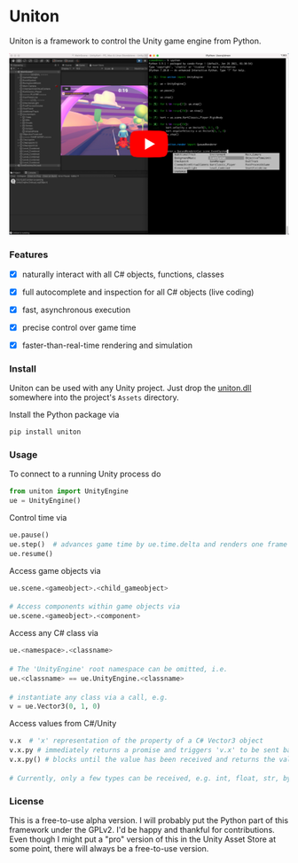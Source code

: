 # Uniton

Uniton is a framework to control the Unity game engine from Python.

[![Uniton Demo Video](./res/yt_thumbnail.png)](https://www.youtube.com/watch?v=FIpt2yv623k)



### Features
- [x] naturally interact with all C# objects, functions, classes
- [x] full autocomplete and inspection for all C# objects (live coding)
- [x] fast, asynchronous execution
- [x] precise control over game time
- [x] faster-than-real-time rendering and simulation


### Install
Uniton can be used with any Unity project. Just drop the [uniton.dll](https://github.com/rmst/uniton/raw/main/uniton.dll) somewhere into the project's `Assets` directory.

Install the Python package via
```bash
pip install uniton
```

### Usage
To connect to a running Unity process do

```python
from uniton import UnityEngine
ue = UnityEngine()
```

Control time via
```python
ue.pause()
ue.step()  # advances game time by ue.time.delta and renders one frame (if scene has enabled cameras)
ue.resume()
```

Access game objects via
```python
ue.scene.<gameobject>.<child_gameobject>

# Access components within game objects via
ue.scene.<gameobject>.<component>
```

Access any C# class via
```python
ue.<namespace>.<classname>

# The 'UnityEngine' root namespace can be omitted, i.e.
ue.<classname> == ue.UnityEngine.<classname>

# instantiate any class via a call, e.g.
v = ue.Vector3(0, 1, 0)
```

Access values from C#/Unity
```python
v.x  # 'x' representation of the property of a C# Vector3 object
v.x.py # immediately returns a promise and triggers 'v.x' to be sent back asynchronously
v.x.py() # blocks until the value has been received and returns the value

# Currently, only a few types can be received, e.g. int, float, str, byte arrays.
```


### License
This is a free-to-use alpha version. I will probably put the Python part of this framework under the GPLv2. I'd be happy and thankful for contributions. Even though I might put a "pro" version of this in the Unity Asset Store at some point, there will always be a free-to-use version.


